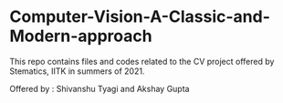 # Computer-Vision-A-Classic-and-Modern-approach
This repo contains files and codes related to the CV project offered by Stematics, IITK in summers of 2021.

Offered by : Shivanshu Tyagi and Akshay Gupta
